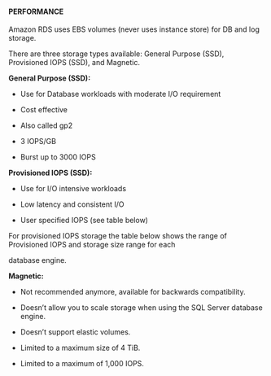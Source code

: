 #### PERFORMANCE

Amazon RDS uses EBS volumes (never uses instance store) for DB and log storage.

There are three storage types available: General Purpose (SSD), Provisioned
IOPS (SSD), and Magnetic.

**General Purpose (SSD):**

- Use for Database workloads with moderate I/O requirement

- Cost effective

- Also called gp2

- 3 IOPS/GB

- Burst up to 3000 IOPS

**Provisioned IOPS (SSD):**

- Use for I/O intensive workloads

- Low latency and consistent I/O

- User specified IOPS (see table below)

For provisioned IOPS storage the table below shows the range of Provisioned IOPS
and storage size range for each

database engine.

**Magnetic:**

- Not recommended anymore, available for backwards compatibility.

- Doesn’t allow you to scale storage when using the SQL Server database engine.

- Doesn’t support elastic volumes.

- Limited to a maximum size of 4 TiB.

- Limited to a maximum of 1,000 IOPS.

